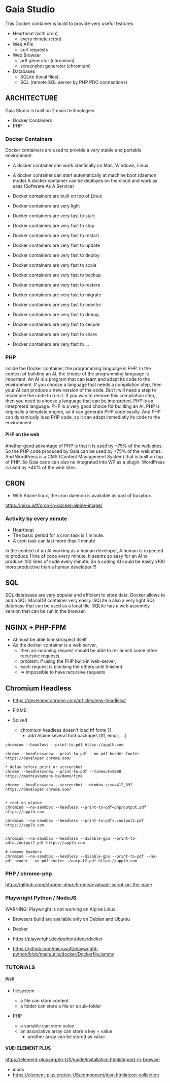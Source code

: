 # Gaia Studio

This Docker container is build to provide very useful features
* Heartbeat (with cron)
    * every minute (cron)
* Web APIs
    * curl requests
* Web Browser 
    * pdf generator (chromium)
    * screenshot generator (chromium)
* Databases
    * SQLite (local files)
    * SQL (remote SQL server by PHP PDO connections)


## ARCHITECTURE

Gaia Studio is built on 2 main technologies
* Docker Containers
* PHP

### Docker Containers

Docker containers are used to provide a very stable and portable environment.
* A docker container can work identically on Mac, Windows, Linux
* A docker container can start automatically at machine boot (daemon mode)
A docker container can be deployes on the cloud and work as saas (Software As A Service)

* Docker containers are built on top of Linux
* Docker containers are very light
* Docker containers are very fast to start
* Docker containers are very fast to stop
* Docker containers are very fast to restart
* Docker containers are very fast to update
* Docker containers are very fast to deploy
* Docker containers are very fast to scale
* Docker containers are very fast to backup
* Docker containers are very fast to restore
* Docker containers are very fast to migrate
* Docker containers are very fast to monitor
* Docker containers are very fast to debug
* Docker containers are very fast to secure
* Docker containers are very fast to share
* Docker containers are very fast to ...

### PHP

Inside the Docker container, the programming language is PHP.
In the context of building an AI, the choice of the programming language is important.
An AI is a program that can learn and adapt its code to the environment.
If you choose a language that needs a compilation step, then your AI can produce a new version of the code. 
But it will need a step to recompile the code to run it.
If you wan to remove this compilation step, then you need to choose a language that can be interpreted.
PHP is an interpreted language.
PHP is a very good choice for building an AI.
PHP is originally a template engine, so it can generate PHP code easilly.
And PHP can dynamically load PHP code, so it can adapt immediatly its code to the environment.

#### PHP on the web

Another good advantage of PHP is that it is used by +75% of the web sites.
So the PHP code produced by Gaia can be used by +75% of the web sites.
And WordPress is a CMS (Content Management System) that is built on top of PHP.
So Gaia code can also ne integrated into WP as a plugin.
WordPress is used by +40% of the web sites.

## CRON

* With Alpine linux, the cron daemon is available as part of busybox.

https://mixu.wtf/cron-in-docker-alpine-image/


### Activity by every minute

* Heartbeat
* The basic period for a cron task is 1 minute.
* A cron task can last more than 1 minute
 
In the context of an AI working as a human developer,
A human is expected to produce 1 line of code every minute.
It seems so easy for an AI to produce 100 lines of code every minute.
So a coding AI could be easily x100 more productive than a human developer ?!

## SQL

SQL databases are very popular and efficient to store data.
Docker allows to add a SQL MariaDB container very easily.
SQLite a also a very light SQL database that can be used as a local file.
SQLite has a web assembly version that can be run in the browser.
 
## NGINX + PHP-FPM

* AI must be able to instrospect itself
* As the docker container is a web server, 
  * then an incoming request should be able to re-launch some other recursive requests
  * problem: if using the PHP built-in web-server, 
  * each request is blocking the others until finished
  * => impossible to have recursive requests


## Chromium Headless

* https://developer.chrome.com/articles/new-headless/

* FIXME:

* Solved
  * chromium headless doesn't load ttf fonts ?!
    * add Alpine several font packages (ttf, emoji, ...)  

```
chromium --headless --print-to-pdf https://applh.com

chrome --headless=new --print-to-pdf --no-pdf-header-footer https://developer.chrome.com/

* delay before print or screenshot
chrome --headless=new --print-to-pdf --timeout=5000 https://mathiasbynens.be/demo/time

chrome --headless=new --screenshot --window-size=412,892 https://developer.chrome.com/


* root on alpine
chromium --no-sandbox --headless --print-to-pdf=php/output.pdf https://applh.com 

chromium --no-sandbox --headless --print-to-pdf=./output2.pdf https://applh.com 


chromium --no-sandbox --headless --disable-gpu --print-to-pdf=./output2.pdf https://applh.com 

# remove headers
chromium --no-sandbox --headless --disable-gpu --print-to-pdf --no-pdf-header --no-pdf-footer ./output2.pdf https://applh.com

```


### PHP / chrome-php

https://github.com/chrome-php/chrome#evaluate-script-on-the-page

### Playwright Python / NodeJS

WARNING: Playwright is not working on Alpine Linux
* Browsers build are available only on Debian and Ubuntu

* Docker
* https://playwright.dev/python/docs/docker
* https://github.com/microsoft/playwright-python/blob/main/utils/docker/Dockerfile.jammy


### TUTORIALS

#### PHP

* filesystem
  * a file can store content
  * a folder can store a file or a sub-folder

* PHP
  * a variable can store value
  * an associative array can store a key + value
    * another array can be stored as value

#### VUE: ELEMENT PLUS

https://element-plus.org/en-US/guide/installation.html#import-in-browser

* icons
* https://element-plus.org/en-US/component/icon.html#icon-collection